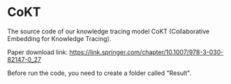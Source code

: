 # CoKT
The source code of our knowledge tracing model CoKT (Collaborative Embedding  for Knowledge Tracing).

Paper download link: https://link.springer.com/chapter/10.1007/978-3-030-82147-0_27

Before run the code, you need to create a folder called "Result". 
